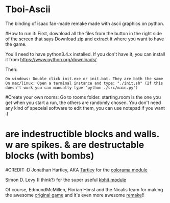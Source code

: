 # Tboi-Ascii
  The binding of isaac fan-made remake made with ascii graphics on python.

#How to run it:
  First, download all the files from the button in the right side of the screen that says Download zip and extract it where you want to have the game. 
  
  You'll need to have python3.4.x installed. If you don't have it, you can install it from https://www.python.org/downloads/
  
  Then: 

  	On windows: Double click init.exe or init.bat. They are both the same
	On mac/linux: Open a terminal instance and type: "./init.sh" (If this doesn't work you can manually type "python ./src/main.py")  

#Create your own rooms:
  Go to rooms folder. starting.room is the one you get when you start a run, the others are randomly chosen. 
  You don't need any kind of speceial software to edit them, you can use notepad if you want :)
  
  
  # are indestructible blocks and walls. w are spikes. & are destructable blocks (with bombs)

#CREDIT :D
  Jonathan Hartley, AKA [Tartley](http://tartley.com/) for the [colorama module](https://pypi.python.org/pypi/colorama)
  
  Simon D. Levy (I think?) for the super useful [kbhit module](http://home.wlu.edu/~levys/software/kbhit.py)
  
  Of course, EdmundMcMillen, Florian Himsl and the Nicalis team for making the awesome [original game](http://store.steampowered.com/app/113200) and it's even more awesome [remake](http://store.steampowered.com/app/250900)!!

